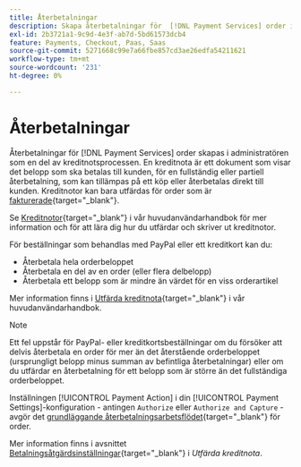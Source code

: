 ```yaml
---
title: Återbetalningar
description: Skapa återbetalningar för  [!DNL Payment Services] order i Admin som en del av kreditfakturaprocessen.
exl-id: 2b3721a1-9c9d-4e3f-ab7d-5bd61573dcb4
feature: Payments, Checkout, Paas, Saas
source-git-commit: 5271668c99e7a66fbe857cd3ae26edfa54211621
workflow-type: tm+mt
source-wordcount: '231'
ht-degree: 0%

---
```


# Återbetalningar

Återbetalningar för [!DNL Payment Services] order skapas i administratören som en del av kreditnotsprocessen. En kreditnota är ett dokument som visar det belopp som ska betalas till kunden, för en fullständig eller partiell återbetalning, som kan tillämpas på ett köp eller återbetalas direkt till kunden. Kreditnotor kan bara utfärdas för order som är [fakturerade](https://experienceleague.adobe.com/en/docs/commerce-admin/stores-sales/order-management/invoices#create-an-invoice){target="_blank"}.

Se [Kreditnotor](https://experienceleague.adobe.com/en/docs/commerce-admin/stores-sales/order-management/credit-memos/credit-memos){target="_blank"} i vår huvudanvändarhandbok för mer information och för att lära dig hur du utfärdar och skriver ut kreditnotor.

För beställningar som behandlas med PayPal eller ett kreditkort kan du:

* Återbetala hela orderbeloppet
* Återbetala en del av en order (eller flera delbelopp)
* Återbetala ett belopp som är mindre än värdet för en viss orderartikel

Mer information finns i [Utfärda kreditnota](https://experienceleague.adobe.com/en/docs/commerce-admin/stores-sales/order-management/credit-memos/credit-memo-create){target="_blank"} i vår huvudanvändarhandbok.

>[!NOTE]
>
>Ett fel uppstår för PayPal- eller kreditkortsbeställningar om du försöker att delvis återbetala en order för mer än det återstående orderbeloppet (ursprungligt belopp minus summan av befintliga återbetalningar) eller om du utfärdar en återbetalning för ett belopp som är större än det fullständiga orderbeloppet.

Inställningen [!UICONTROL Payment Action] i din [!UICONTROL Payment Settings]-konfiguration - antingen `Authorize` eller `Authorize and Capture` - avgör det [grundläggande återbetalningsarbetsflödet](https://experienceleague.adobe.com/en/docs/commerce-admin/stores-sales/order-management/credit-memos/credit-memos#refund-workflow){target="_blank"} för order.

Mer information finns i avsnittet [Betalningsåtgärdsinställningar](https://experienceleague.adobe.com/en/docs/commerce-admin/stores-sales/order-management/credit-memos/credit-memo-create#payment-action-setting){target="_blank"} i _Utfärda kreditnota_.
